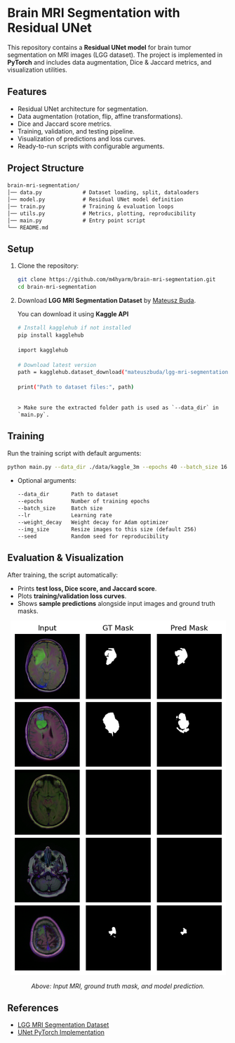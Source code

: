 # Brain MRI Segmentation with Residual UNet

This repository contains a **Residual UNet model** for brain tumor segmentation on MRI images (LGG dataset). The project is implemented in **PyTorch** and includes data augmentation, Dice & Jaccard metrics, and visualization utilities.


##  Features

- Residual UNet architecture for segmentation.
- Data augmentation (rotation, flip, affine transformations).
- Dice and Jaccard score metrics.
- Training, validation, and testing pipeline.
- Visualization of predictions and loss curves.
- Ready-to-run scripts with configurable arguments.


## Project Structure

````
brain-mri-segmentation/
│── data.py             # Dataset loading, split, dataloaders
│── model.py            # Residual UNet model definition
│── train.py            # Training & evaluation loops
│── utils.py            # Metrics, plotting, reproducibility
│── main.py             # Entry point script
└── README.md
````

## Setup

1. Clone the repository:

    ```bash
    git clone https://github.com/m4hyarm/brain-mri-segmentation.git
    cd brain-mri-segmentation
    ```

2. Download **LGG MRI Segmentation Dataset** by [Mateusz Buda](https://www.kaggle.com/datasets/mateuszbuda/lgg-mri-segmentation).

    You can download it using **Kaggle API**

    ```bash
    # Install kagglehub if not installed
    pip install kagglehub

    import kagglehub

    # Download latest version
    path = kagglehub.dataset_download("mateuszbuda/lgg-mri-segmentation")

    print("Path to dataset files:", path)
    ````
    ```

    > Make sure the extracted folder path is used as `--data_dir` in `main.py`.

## Training

Run the training script with default arguments:

```bash
python main.py --data_dir ./data/kaggle_3m --epochs 40 --batch_size 16
```

- Optional arguments:

    ```
    --data_dir       Path to dataset
    --epochs         Number of training epochs
    --batch_size     Batch size
    --lr             Learning rate
    --weight_decay   Weight decay for Adam optimizer
    --img_size       Resize images to this size (default 256)
    --seed           Random seed for reproducibility
    ```


## Evaluation & Visualization

After training, the script automatically:

* Prints **test loss, Dice score, and Jaccard score**.
* Plots **training/validation loss curves**.
* Shows **sample predictions** alongside input images and ground truth masks.

<p align="center">
    <img src="prediction_sample.png" alt="Brain MRI Segmentation Example" />
</p>

<p align="center">
    <em>Above: Input MRI, ground truth mask, and model prediction.</em>
</p>

## References

* [LGG MRI Segmentation Dataset](https://www.kaggle.com/datasets/mateuszbuda/lgg-mri-segmentation)
* [UNet PyTorch Implementation](https://pytorch.org/hub/mateuszbuda_brain-segmentation-pytorch_unet)
